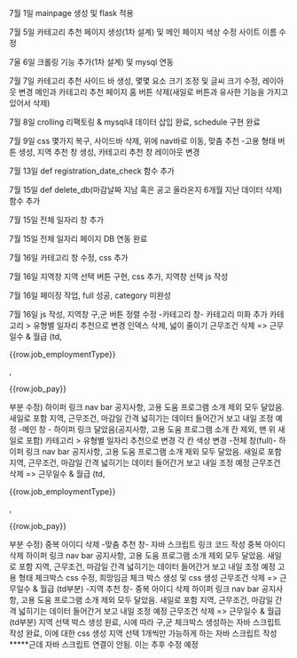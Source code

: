 7월 1일 mainpage 생성 및 flask 적용

7월 5일 카테고리 추천 페이지 생성(1차 설계) 및 메인 페이지 색상 수정
        사이트 이름 수정

7울 6일 크롤링 기능 추가(1차 설계) 및 mysql 연동

7월 7일 카테고리 추천 사이드 바 생성, 몇몇 요소 크기 조정 및 글씨 크기 수정, 레이아웃 변경
        메인과 카테고리 추천 페이지 홈 버튼 삭제(새일로 버튼과 유사한 기능을 가지고 있어서 삭제) 

7월 8일 crolling 리팩토링 & mysql내 데이터 삽입 완료, schedule 구현 완료

7월 9일 css 몇가지 복구, 사이드바 삭제, 위에 nav바로 이동, 맞춤 추천 -고용 형태 버튼 생성, 지역 추천 창 생성, 카테고리 추천 창 레이아웃 변경

7월 13일 def registration_date_check 함수 추가

7월 15일 def delete_db(마감날짜 지남 혹은 공고 올라온지 6개월 지난 데이터 삭제) 함수 추가

7월 15일 전체 일자리 창 추가

7월 15일 전체 일자리 페이지 DB 연동 완료

7월 16일 카테고리 창 수정, css 추가

7월 16일 지역창 지역 선택 버튼 구현, css 추가, 지역창 선택 js 작성

7월 16일 페이징 작업, full 성공, category 미완성

7월 16일 js 작성, 지역창 구,군 버튼 정렬 수정
        -카테고리 창-
        카테고리 미화 추가
        카테고리 > 유형별 일자리 추천으로 변경
        인덱스 삭제, 넓이 줄이기
        근무조건 삭제 => 근무일수 & 월급 (td, <p>{{row.job_employmentType}}</p>,<p>{{row.job_pay}}</p> 부분 수정)
        하이퍼 링크 nav bar 공지사항, 고용 도움 프로그램 소개 제외 모두 달았음. 새일로 포함
        지역, 근무조건, 마감일 간격 넓히기는 데이터 들어간거 보고 내일 조정 예정
        -메인 창 -
        하이퍼 링크 달았음(공지사항, 고용 도움 프로그램 소개 칸 제외, 맨 위 새일로 포함)
        카테고리 > 유형별 일자리 추천으로 변경
        각 칸 색상 변경
        -전체 창(full)-
        하이퍼 링크 nav bar 공지사항, 고용 도움 프로그램 소개 제외 모두 달았음. 새일로 포함
        지역, 근무조건, 마감일 간격 넓히기는 데이터 들어간거 보고 내일 조정 예정
        근무조건 삭제 => 근무일수 & 월급 (td, <p>{{row.job_employmentType}}</p>,<p>{{row.job_pay}}</p> 부분 수정)
        중복 아이디 삭제
        -맞춤 추천 창-
        자바 스크립트 링크 코드 작성
        중복 아이디 삭제
        하이퍼 링크 nav bar 공지사항, 고용 도움 프로그램 소개 제외 모두 달았음. 새일로 포함
        지역, 근무조건, 마감일 간격 넓히기는 데이터 들어간거 보고 내일 조정 예정
        고용 형태 체크박스 css 수정, 희망임금 체크 박스 생성 및 css 생성
        근무조건 삭제 => 근무일수 & 월급 (td부분)
        -지역 추천 창-
        중복 아이디 삭제
        하이퍼 링크 nav bar 공지사항, 고용 도움 프로그램 소개 제외 모두 달았음. 새일로 포함
        지역, 근무조건, 마감일 간격 넓히기는 데이터 들어간거 보고 내일 조정 예정
        근무조건 삭제 => 근무일수 & 월급 (td부분)
        지역 선택 박스 생성 완료, 시에 따라 구,군 체크박스 생성하는 자바 스크립트 작성 완료, 이에 대한 css 생성
        지역 선택 1개씩만 가능하게 하는 자바 스크립트 작성
        *****근데 자바 스크립트 연결이 안됨. 이는 추후 수정 예정